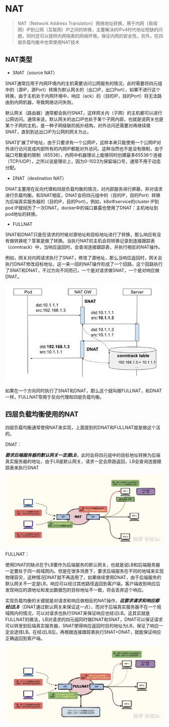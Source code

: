# NAT

> NAT（Network Address Translation）网络地址转换，用于内网（局域网）IP到公网（互联网）IP之间的转换，主要解决的IPv4时代地址短缺的问题，同时还可以提供内网隔离的网络环境，保证内网的安全性。另外，在四层负载均衡中也常使用NAT技术

## NAT类型

- SNAT（source NAT）

SNAT通常应用于内网环境内的主机需要访问公网服务的情况，此时需要将四元组中的（源IP，源Port）转换为默认网关的（出口IP，出口Port），如果不进行这个转换，由于主机处于内网环境中，响应（ack）的（目的IP，目的Port）将无法路由到内网机器，导致网络访问失败。

默认网关（路由器）通常都会执行SNAT，这样网关内（子网）的主机都可以进行公网访问。通常来说，默认网关的出口IP也处于某个子网内部，也就是说网关也是某个子网的主机，是一种子网级联的拓扑结构，对外访问还需要对再继续做SNAT，直到到达出口IP为公网的网关为止。

SNAT扩展了IP地址，由于只要求有一个公网IP，这样本来只能使用一个公网IP对外进行访问变成内部所有的内网IP都能对外访问。这种当然也不是没有限制，由于端口号数量的限制（65536），内网中机器理论上能够同时创建最多65536个连接（TCP/UDP），之所以说是理论上，因为0-1023为保留端口号，通常不用于动态分配。

- DNAT（destination NAT）

DNAT主要用在反向代理和四层负载均衡的情况，对内部服务进行屏蔽，并对请求进行负载均衡。和SNAT相反，DNAT会将四元组中的（目的IP，目的Port）转换为后端真实服务器的（目的IP，目的Port）。例如，k8s中service的cluster IP到pod IP就经历了一次DNAT。docker中的端口暴露也使用了DNAT：主机地址到pod地址的转换。

- FULLNAT

SNAT和DNAT只是在请求的时候对源地址和目标地址进行了转换，那么响应有没有做转换呢？答案是做了转换。当执行NAT的主机会将转换记录到连接跟踪表（conntrack）中，当响应返回时，会查询连接跟踪表，并执行相反的NAT操作。

例如，网关对内网请求执行了SNAT，修改了源地址，那么当响应返回时，网关会执行DNAT修改目标地址，这一来一回的NAT操作形成了一个回路，这个回路执行了SNAT和DNAT，不过方向不同而已，一个是对请求做SNAT，一个是对响应做DNAT。

![fullnat_1](./pic/fullnat_1.png)

如果在一个方向同时执行了SNAT和DNAT，那么这个就叫做FULLNAT，和DNAT一样，FULLNAT常用于反向代理和四层负载均衡。

## 四层负载均衡使用的NAT

四层负载均衡通常使用NAT来实现，上面提到的DNAT和FULLNAT就是做这个活的。

DNAT：

***要求后端服务器的默认网关一定是LB***，此时会将四元组中的目标地址转换为后端真实服务器的地址，由于LB是默认网关，请求一定会原路返回，LB会查询连接跟踪表来执行SNAT

![lb_1](./pic/lb_1.jpg)

FULLNAT：

使用DNAT的缺点在于LB要作为后端服务的默认网关，也就是说LB和后端服务器一定要处于同一局域网内。但是在很多场景下，要求后端服务在不同的地域来实现物理容灾，这种情况DNAT就不再适用了，如果继续使用DNAT，由于后端服务的默认网关不一定是LB，响应可以经过其他路径返回到客户端，客户端收到响应后发现响应的源地址和发出数据包的目标地址不一致，将会丢弃这个响应。

实现负载均衡的关键就是对请求和响应做相反的NAT操作，***这要求请求和响应都经过LB***（DNAT通过默认网关来保证这一点），而对于后端真实服务器不在一个局域网内的情况，可以对请求也执行SNAT来保证响应也经过LB。这其实就是FULLNAT的做法，LB对请求的四元组同时做DNAT和SNAT，DNAT可以保证请求可以转发到后端真实服务器，SNAT使得响应返回时目的地址为LB，保证了响应一定会途径LB。在经过LB后，再根据连接跟踪表执行SNAT+DNAT，就能保证响应正确返回到客户端。

![lb_2](./pic/lb_2.jpg)
